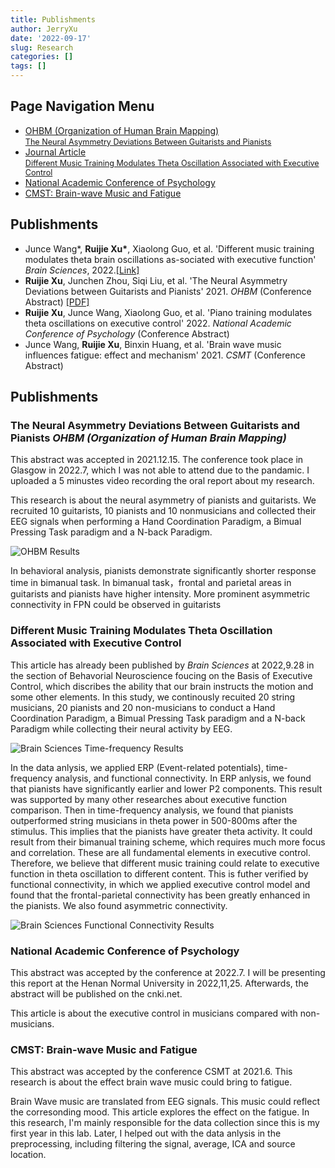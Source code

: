 ```yaml
---
title: Publishments
author: JerryXu
date: '2022-09-17'
slug: Research
categories: []
tags: []
---
```


<h2>Page Navigation Menu</h2>     
    <ul>
        <li><a href="#Ach1"> OHBM (Organization of Human Brain Mapping)<br><span style="font-size:90%">The Neural Asymmetry Deviations Between Guitarists and Pianists</span></a></li>
        <li><a href="#Ach2">Journal Article<br><span style="font-size:90%">Different Music Training Modulates Theta Oscillation Associated with Executive Control</span></a></li>
        <li><a href="#Ach3">National Academic Conference of Psychology</a></li>  
        <li> <a href="Ach4">CMST: Brain-wave Music and Fatigue</a></li>                    
    </ul>        

<h2>Publishments </h2>
<ul>
    <li>Junce Wang*,  <strong>Ruijie Xu*</strong>, Xiaolong Guo, et al. 'Different music training modulates theta brain oscillations as-sociated with executive function' <em>Brain Sciences</em>, 2022.<a href="https://www.mdpi.com/2076-3425/12/10/1304">[Link]</a> </li>
    <li> <strong>Ruijie Xu</strong>, Junchen Zhou, Siqi Liu, et al. 'The Neural Asymmetry Deviations between Guitarists and Pianists' 2021. <em>OHBM</em> (Conference Abstract) <a href="https://osf.io/emcb3">[PDF]</a> </li>
    <li> <strong>Ruijie Xu</strong>,  Junce Wang, Xiaolong Guo, et al. 'Piano training modulates theta oscillations on executive control' 2022. <em>National Academic Conference of Psychology</em> (Conference Abstract) 
    <li> Junce Wang,  <strong>Ruijie Xu</strong>, Binxin Huang, et al. 'Brain wave music influences fatigue: effect and mechanism' 2021. <em>CSMT</em> (Conference Abstract)           
</ul>
<h2 id="Achievement2">Publishments </h2>
<h3 id="Ach1">The Neural Asymmetry Deviations Between Guitarists and Pianists <em> OHBM (Organization of Human Brain Mapping)</em></h3>
<p>
This abstract was accepted in 2021.12.15. The conference took place in Glasgow in 2022.7, which I was not able to attend due to the pandamic. I uploaded a 5 minustes video recording the oral report about my research.</p>
<p>
This research is about the neural asymmetry of pianists and guitarists. We recruited 10 guitarists, 10 pianists and 10 nonmusicians and collected their EEG signals when performing a Hand Coordination Paradigm, a Bimual Pressing Task paradigm and a N-back Paradigm. 
</p>
<img src="/./about_files/OHBM.jpg" title="OHBM Results"/>
<p>
In behavioral analysis, pianists demonstrate significantly shorter response time in bimanual task. In bimanual task，frontal and parietal areas in guitarists and pianists have higher intensity. More prominent asymmetric connectivity in FPN could be observed in guitarists</p>

<h3 id="Ach2">Different Music Training Modulates Theta Oscillation Associated with Executive Control</h3>
<p>
This article has already been published by <em>Brain Sciences</em> at 2022,9.28 in the section of Behavorial Neuroscience foucing on the Basis of Executive Control, which discribes the ability that our brain instructs the motion and some other elements. In this study, we continously recuited 20 string musicians, 20 pianists and 20 non-musicians to conduct a Hand Coordination Paradigm, a Bimual Pressing Task paradigm and a N-back Paradigm while collecting their neural activity by EEG.  
</p>
<img src="/./about_files/B2.jpg" title="Brain Sciences Time-frequency Results"/>
<p>
In the data anlysis, we applied ERP (Event-related potentials), time-frequency analysis, and functional connectivity. In ERP anlysis, we found that pianists have significantly earlier and lower P2 components. This result was supported by many other researches about executive function comparison. Then in time-frequency analysis, we found that pianists outperformed string musicians in theta power in 500-800ms after the stimulus. This implies that the pianists have greater theta activity. It could result from their bimanual training scheme, which requires much more focus and correlation. These are all fundamental elements in executive control. Therefore, we believe that different music training could relate to executive function in theta oscillation to different content. This is futher verified by functional connectivity, in which we applied executive control model and found that the frontal-parietal connectivity has been greatly enhanced in the pianists. We also found asymmetric connectivity. 
</p>
<img src="/./about_files/B3.jpg" title="Brain Sciences Functional Connectivity Results"/>

<h3 id="Ach3">National Academic Conference of Psychology</h3>
<p>
This abstract was accepted by the conference at 2022.7. I will be presenting this report at the Henan Normal University in 2022,11,25. Afterwards, the abstract will be published on the cnki.net.
</p>
<p>
This article is about the executive control in musicians compared with non-musicians. 
</p>
<h3 id="Ach4">CMST: Brain-wave Music and Fatigue</h3>
<p>
This abstract was accepted by the conference CSMT at 2021.6. This research is about the effect brain wave music could bring to fatigue.
</p>
<p>
Brain Wave music are translated from EEG signals. This music could reflect the corresonding mood. This article explores the effect on the fatigue. In this research, I'm mainly responsible for the data collection since this is my first year in this lab. Later, I helped out with the data anlysis in the preprocessing, including filtering the signal, average, ICA and source location. 
</p>